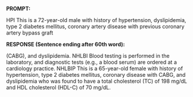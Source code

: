 **PROMPT:**

HPI This is a 72-year-old male with history of hypertension, dyslipidemia, type 2 diabetes mellitus, coronary artery disease with previous coronary artery bypass graft

**RESPONSE (Sentence ending after 60th word):**

(CABG), and dyslipidemia. NHLBI Blood testing is performed in the laboratory, and diagnostic tests (e.g., a blood serum) are ordered at a cardiology practice. NHLBIP This is a 65-year-old female with history of hypertension, type 2 diabetes mellitus, coronary disease with CABG, and dyslipidemia who was found to have a total cholesterol (TC) of 198 mg/dL and HDL cholesterol (HDL-C) of 70 mg/dL. 